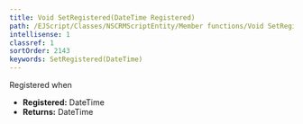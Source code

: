 ```yaml
---
title: Void SetRegistered(DateTime Registered)
path: /EJScript/Classes/NSCRMScriptEntity/Member functions/Void SetRegistered(DateTime p_0)
intellisense: 1
classref: 1
sortOrder: 2143
keywords: SetRegistered(DateTime)
---
```



Registered when



* **Registered:** DateTime
* **Returns:** DateTime


